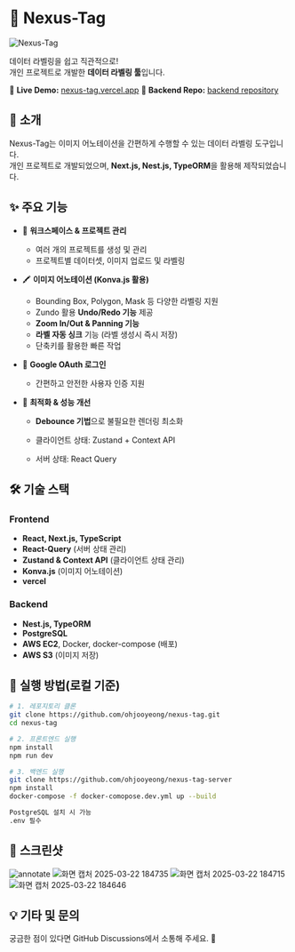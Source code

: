 # 🚀 Nexus-Tag

![Nexus-Tag](https://github.com/user-attachments/assets/7344cfdd-97e1-45a6-9f0b-25bda6b1b258)

데이터 라벨링을 쉽고 직관적으로!  
개인 프로젝트로 개발한 **데이터 라벨링 툴**입니다.

🔗 **Live Demo:** [nexus-tag.vercel.app](https://nexus-tag.vercel.app)
🔗 **Backend Repo:** [backend repository](https://github.com/ohjooyeong/nexus-tag-server)

## 🎯 소개
Nexus-Tag는 이미지 어노테이션을 간편하게 수행할 수 있는 데이터 라벨링 도구입니다.  
개인 프로젝트로 개발되었으며, **Next.js, Nest.js, TypeORM**을 활용해 제작되었습니다.

## ✨ 주요 기능
- 📌 **워크스페이스 & 프로젝트 관리**  
  - 여러 개의 프로젝트를 생성 및 관리
  - 프로젝트별 데이터셋, 이미지 업로드 및 라벨링

- 🖍 **이미지 어노테이션 (Konva.js 활용)**
  - Bounding Box, Polygon, Mask 등 다양한 라벨링 지원
  - Zundo 활용 **Undo/Redo 기능** 제공
  - **Zoom In/Out & Panning 기능**
  - **라벨 자동 싱크** 기능 (라벨 생성시 즉시 저장)
  - 단축키를 활용한 빠른 작업
 
- 🔐 **Google OAuth 로그인**
  - 간편하고 안전한 사용자 인증 지원

- 🚀 **최적화 & 성능 개선**  
  - **Debounce 기법**으로 불필요한 렌더링 최소화
    
  - 클라이언트 상태: Zustand + Context API
  - 서버 상태: React Query

## 🛠️ 기술 스택
### Frontend
- **React, Next.js, TypeScript**
- **React-Query** (서버 상태 관리)
- **Zustand & Context API** (클라이언트 상태 관리)
- **Konva.js** (이미지 어노테이션)
- **vercel**

### Backend
- **Nest.js, TypeORM**
- **PostgreSQL**
- **AWS EC2**, Docker, docker-compose (배포)
- **AWS S3** (이미지 저장)


## 🚀 실행 방법(로컬 기준)
```bash
# 1. 레포지토리 클론
git clone https://github.com/ohjooyeong/nexus-tag.git
cd nexus-tag

# 2. 프론트엔드 실행
npm install
npm run dev

# 3. 백엔드 실행
git clone https://github.com/ohjooyeong/nexus-tag-server
npm install
docker-compose -f docker-comopose.dev.yml up --build

PostgreSQL 설치 시 가능
.env 필수
```

## 📸 스크린샷
![annotate](https://github.com/user-attachments/assets/1c1b6f0e-6ace-4d33-b8a6-ad022d0164f2)
![화면 캡처 2025-03-22 184735](https://github.com/user-attachments/assets/30a893da-1110-4d57-9ee6-3cc8206819fc)
![화면 캡처 2025-03-22 184715](https://github.com/user-attachments/assets/8273650d-227a-484c-89b9-759cce8c8743)
![화면 캡처 2025-03-22 184646](https://github.com/user-attachments/assets/0f1d6ea0-d951-40ef-a057-3e2857430c28)

## 💡 기타 및 문의
궁금한 점이 있다면 GitHub Discussions에서 소통해 주세요. 🙌
